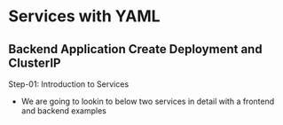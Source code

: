 # Services with YAML
## Backend Application Create Deployment and ClusterIP
Step-01: Introduction to Services
- We are going to lookin to below two services in detail with a frontend and backend examples
